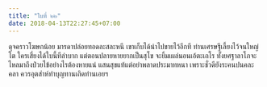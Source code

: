 ```yaml
---
title: "ใบที่ ๒๒"
date: 2018-04-13T22:27:45+07:00
---
```

ดุจคราวโฆษกน้อย มารดาปล่อยทอดละสละหนี เขาเก็บได้นำไปขายไว้อีกที ท่านเศรษฐีเลี้ยงไว้จนใหญ่โต ใครเสี่ยงได้ใบนี้ทีลำบาก แต่ตอนปลายหายยากเป็นสุโข จะยิ้มเผล่นอนเอ้ตะเถโร ทั้งยศฐาลาโภจะไหลมาถึงป่วยไข้อย่างไรต้องหายแน่ แสนสุขแท้แต่อย่าพลาดประมาทหนา เพราะชั่วดียังระคนปนคละคลา ควรอุตส่าห์ทำบุญทานเถิดท่านเอยฯ
